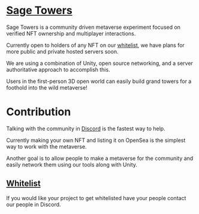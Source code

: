# [Sage Towers](https://sagetowers.com)
Sage Towers is a community driven metaverse experiment focused on verified NFT ownership and multiplayer interactions.

Currently open to holders of any NFT on our [whitelist](https://github.com/Amazastrophic/Sage-Towers/blob/main/Whitelist.md), we have plans for more public and private hosted servers soon.

We are using a combination of Unity, open source networking, and a server authoritative approach to accomplish this.

Users in the first-person 3D open world can easily build grand towers for a foothold into the wild metaverse!

# Contribution
Talking with the community in [Discord](https://discord.gg/sagetowers) is the fastest way to help.

Currently making your own NFT and listing it on OpenSea is the simplest way to work with the metaverse.

Another goal is to allow people to make a metaverse for the community and easily network them using our tools along with Unity.

## [Whitelist](https://github.com/Amazastrophic/Sage-Towers/blob/main/Whitelist.md)
If you would like your project to get whitelisted have your people contact our people in Discord.

